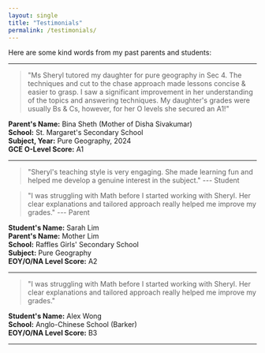 ```yaml
---
layout: single
title: "Testimonials"
permalink: /testimonials/
---
```


Here are some kind words from my past parents and students:

---

> "Ms Sheryl tutored my daughter for pure geography in Sec 4.  The techniques and cut to the chase approach made lessons concise & easier to grasp. I saw a significant improvement in her understanding of the topics and answering techniques. My daughter's grades were usually Bs & Cs, however, for her O levels she secured an A1!"

**Parent's Name:** Bina Sheth (Mother of Disha Sivakumar)  
**School:** St. Margaret's Secondary School  
**Subject, Year:** Pure Geography, 2024    
**GCE O-Level Score:** A1  

---

> "Sheryl's teaching style is very engaging. She made learning fun and helped me develop a genuine interest in the subject." --- Student

> "I was struggling with Math before I started working with Sheryl. Her clear explanations and tailored approach really helped me improve my grades." --- Parent

**Student's Name:** Sarah Lim  
**Parent's Name:**  Mother Lim  
**School:** Raffles Girls' Secondary School  
**Subject:** Pure Geography  
**EOY/O/NA Level Score:** A2  

---

> "I was struggling with Math before I started working with Sheryl. Her clear explanations and tailored approach really helped me improve my grades."

**Student's Name:** Alex Wong  
**School:** Anglo-Chinese School (Barker)  
**EOY/O/NA Level Score:** B3 

---
